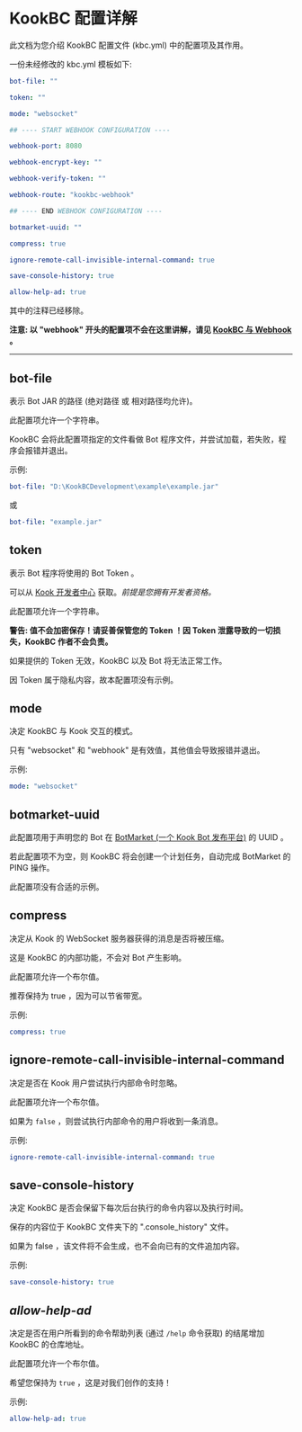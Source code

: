 # KookBC 配置详解

此文档为您介绍 KookBC 配置文件 (kbc.yml) 中的配置项及其作用。

一份未经修改的 kbc.yml 模板如下:
```yaml
bot-file: ""

token: ""

mode: "websocket"

## ---- START WEBHOOK CONFIGURATION ----

webhook-port: 8080

webhook-encrypt-key: ""

webhook-verify-token: ""

webhook-route: "kookbc-webhook"

## ---- END WEBHOOK CONFIGURATION ----

botmarket-uuid: ""

compress: true

ignore-remote-call-invisible-internal-command: true

save-console-history: true

allow-help-ad: true
```

其中的注释已经移除。

**注意: 以 "webhook" 开头的配置项不会在这里讲解，请见 [KookBC 与 Webhook](KookBC_with_Webhook.md) 。**

---

## bot-file

表示 Bot JAR 的路径 (绝对路径 或 相对路径均允许)。

此配置项允许一个字符串。

KookBC 会将此配置项指定的文件看做 Bot 程序文件，并尝试加载，若失败，程序会报错并退出。

示例:

```yaml
bot-file: "D:\KookBCDevelopment\example\example.jar"
```

或

```yaml
bot-file: "example.jar"
```

## token

表示 Bot 程序将使用的 Bot Token 。

可以从 [Kook 开发者中心](https://developer.kookapp.cn) 获取。_前提是您拥有开发者资格。_

此配置项允许一个字符串。

**警告: 值不会加密保存！请妥善保管您的 Token ！因 Token 泄露导致的一切损失，KookBC 作者不会负责。**

如果提供的 Token 无效，KookBC 以及 Bot 将无法正常工作。

因 Token 属于隐私内容，故本配置项没有示例。

## mode

决定 KookBC 与 Kook 交互的模式。

只有 "websocket" 和 "webhook" 是有效值，其他值会导致报错并退出。

示例:

```yaml
mode: "websocket"
```

## botmarket-uuid

此配置项用于声明您的 Bot 在 [BotMarket (一个 Kook Bot 发布平台)](https://www.botmarket.cn) 的 UUID 。

若此配置项不为空，则 KookBC 将会创建一个计划任务，自动完成 BotMarket 的 PING 操作。

此配置项没有合适的示例。

## compress

决定从 Kook 的 WebSocket 服务器获得的消息是否将被压缩。

这是 KookBC 的内部功能，不会对 Bot 产生影响。

此配置项允许一个布尔值。

推荐保持为 true ，因为可以节省带宽。

示例:

```yaml
compress: true
```

## ignore-remote-call-invisible-internal-command

决定是否在 Kook 用户尝试执行内部命令时忽略。

此配置项允许一个布尔值。

如果为 `false` ，则尝试执行内部命令的用户将收到一条消息。

示例:

```yaml
ignore-remote-call-invisible-internal-command: true
```

## save-console-history

决定 KookBC 是否会保留下每次后台执行的命令内容以及执行时间。

保存的内容位于 KookBC 文件夹下的 ".console_history" 文件。

如果为 false ，该文件将不会生成，也不会向已有的文件追加内容。

示例:

```yaml
save-console-history: true
```

## _allow-help-ad_

决定是否在用户所看到的命令帮助列表 (通过 `/help` 命令获取) 的结尾增加 KookBC 的仓库地址。

此配置项允许一个布尔值。

希望您保持为 `true` ，这是对我们创作的支持！

示例:

```yaml
allow-help-ad: true
```
